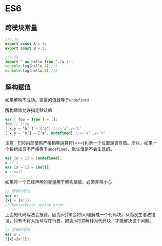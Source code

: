 # ES6

## 跨模块常量
```javascript
//a.js
export const A = 1;
export const B = 2;
```
```javascript
//b.js
import ^ as hello from ‘./a.js’;
console.log(hello.A);//1
console.log(hello.B);//2
```
## 解构赋值

如果解构不成功。变量的值就等于`undefined`

解构赋值允许指定默认值
```javascript
var [ foo = true ] = [];
foo // true
[ x,y = ‘b’ ] = [‘a’] //x=’a’,y=’b’
[ x,y = ‘b’] = [‘a’, undefined] //x=’a’ ,y=’b’
```
注意：ES6内部使用严格相等运算符(===)判断一个位置是否有值。所以，如果一个数组成员不严格等于`undefined`，默认值是不会生效的。
```javascript
var [x = 1] = [undefined];
x // 1
var [x = 1] = [null];
x //null
```

如果将一个已经声明的变量用于解构赋值，必须非常小心
```javascript
// 错误的写法
var x;
{x} = {x:1};
// SyntaxError syntax error 
```
上面的代码写法会报错，因为js引擎会将{x}理解成一个代码块，从而发生语法错误，只有不将大括号写在行首，避免js将其解释为代码块，才能解决这个问题。
```javascript
// 正确的写法
var x ;
({x}={x:1});
```